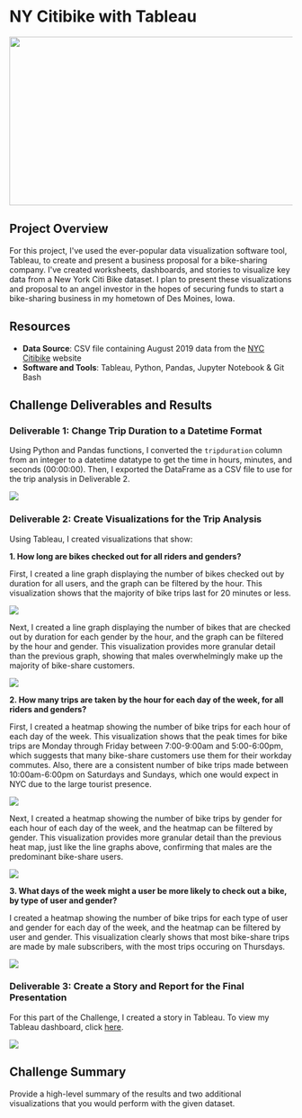 # NY Citibike with Tableau

<img src="images/bikesharing-header.png" width="1000" height="300">

## Project Overview
For this project, I've used the ever-popular data visualization software tool, Tableau, to create and present a business proposal for a bike-sharing company. I've created worksheets, dashboards, and stories to visualize key data from a New York Citi Bike dataset. I plan to present these visualizations and proposal to an angel investor in the hopes of securing funds to start a bike-sharing business in my hometown of Des Moines, Iowa.

## Resources
- **Data Source**: CSV file containing August 2019 data from the [NYC Citibike](https://www.citibikenyc.com/system-data) website
- **Software and Tools**: Tableau, Python, Pandas, Jupyter Notebook & Git Bash

## Challenge Deliverables and Results

### Deliverable 1: Change Trip Duration to a Datetime Format
Using Python and Pandas functions, I converted the `tripduration` column from an integer to a datetime datatype to get the time in hours, minutes, and seconds (00:00:00). Then, I exported the DataFrame as a CSV file to use for the trip analysis in Deliverable 2.

<img src="images/Delv 1.PNG">

### Deliverable 2: Create Visualizations for the Trip Analysis
Using Tableau, I created visualizations that show:

**1. How long are bikes checked out for all riders and genders?**

First, I created a line graph displaying the number of bikes checked out by duration for all users, and the graph can be filtered by the hour. This visualization shows that the majority of bike trips last for 20 minutes or less.

<img src="images/Delv 2_checkout times.PNG">

Next, I created a line graph displaying the number of bikes that are checked out by duration for each gender by the hour, and the graph can be filtered by the hour and gender. This visualization provides more granular detail than the previous graph, showing that males overwhelmingly make up the majority of bike-share customers.

<img src="images/Delv 2_checkout times by gender.PNG">

**2. How many trips are taken by the hour for each day of the week, for all riders and genders?**

First, I created a heatmap showing the number of bike trips for each hour of each day of the week. This visualization shows that the peak times for bike trips are Monday through Friday between 7:00-9:00am and 5:00-6:00pm, which suggests that many bike-share customers use them for their workday commutes. Also, there are a consistent number of bike trips made between 10:00am-6:00pm on Saturdays and Sundays, which one would expect in NYC due to the large tourist presence.

<img src="images/Delv 2_trips by weekday per hour.PNG">
    
Next, I created a heatmap showing the number of bike trips by gender for each hour of each day of the week, and the heatmap can be filtered by gender. This visualization provides more granular detail than the previous heat map, just like the line graphs above, confirming that males are the predominant bike-share users. 

<img src="images/Delv 2_trips by gender.PNG">

**3. What days of the week might a user be more likely to check out a bike, by type of user and gender?**

I created a heatmap showing the number of bike trips for each type of user and gender for each day of the week, and the heatmap can be filtered by user and gender. This visualization clearly shows that most bike-share trips are made by male subscribers, with the most trips occuring on Thursdays.

<img src="images/Delv 2_trips by user type and gender.PNG">

### Deliverable 3: Create a Story and Report for the Final Presentation
For this part of the Challenge, I created a story in Tableau.  To view my Tableau dashboard, click [here](https://public.tableau.com/profile/christy.bell#!/vizhome/CitiBike_Challenge_16179349742150/CitibikeStory).

<img src="images/Delv 3.PNG">

## Challenge Summary
Provide a high-level summary of the results and two additional visualizations that you would perform with the given dataset.
